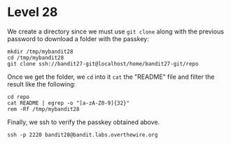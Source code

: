 # Level 28

We create a directory since we must use ```git clone``` along with the previous password to download a folder with the passkey:  

```
mkdir /tmp/mybandit28
cd /tmp/mybandit28
git clone ssh://bandit27-git@localhost/home/bandit27-git/repo
```  

Once we get the folder, we ```cd``` into it ```cat``` the "README" file and filter the result like the following:  

```
cd repo
cat README | egrep -o "[a-zA-Z0-9]{32}"
rem -Rf /tmp/mybandit28
```

Finally, we ssh to verify the passkey obtained above.

```ssh -p 2220 bandit28@bandit.labs.overthewire.org```
